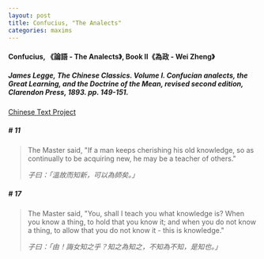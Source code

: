 ```yaml
---
layout: post
title: Confucius, "The Analects"
categories: maxims
---
```


#### Confucius, 《論語 - The Analects》, Book II《為政 - Wei Zheng》

##### James Legge, *The Chinese Classics. Volume I. Confucian analects, the Great Learning, and the Doctrine of the Mean*, revised second edition, Clarendon Press, 1893. pp. 149-151.

[Chinese Text Project](https://ctext.org/analects/wei-zheng)

##### \# 11
> The Master said, "If a man keeps cherishing his old knowledge, so as continually to be acquiring new, he may be a teacher of others."
>
> *子曰：「溫故而知新，可以為師矣。」*

##### \# 17
> The Master said, "You, shall I teach you what knowledge is? When you know a thing, to hold that you know it; and when you do not know a thing, to allow that you do not know it - this is knowledge."
>
> *子曰：「由！誨女知之乎？知之為知之，不知為不知，是知也。」*